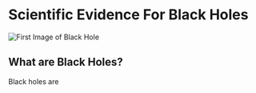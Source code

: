 # Scientific Evidence For Black Holes

<img src="{{site.ast207-project}}/assets/images/blackhole_1600.jpg" alt="First Image of Black Hole" />

## What are Black Holes?
Black holes are 
